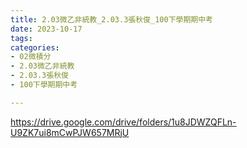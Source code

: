 ```yaml
---
title: 2.03微乙非統教_2.03.3張秋俊_100下學期期中考
date: 2023-10-17
tags: 
categories:
- 02微積分
- 2.03微乙非統教
- 2.03.3張秋俊
- 100下學期期中考

---
```

https://drive.google.com/drive/folders/1u8JDWZQFLn-U9ZK7ui8mCwPJW657MRjU
